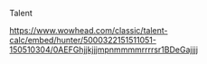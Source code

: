 Talent

<p><a href="https://www.wowhead.com/classic/talent-calc/embed/hunter/5000322151511051-150510304/0AEFGhjjkjjjmpnmmmmrrrrsr1BDeGajjjj">https://www.wowhead.com/classic/talent-calc/embed/hunter/5000322151511051-150510304/0AEFGhjjkjjjmpnmmmmrrrrsr1BDeGajjjj</a></p>
